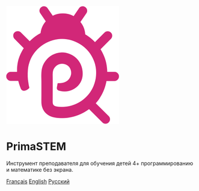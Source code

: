 ![logo](images/icon.svg)

# **PrimaSTEM**

Инструмент преподавателя для обучения детей 4+ программированию и математике без экрана.

[Français](/README)
[English](/en/README)
[Русский](/ru/README)
